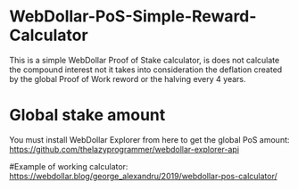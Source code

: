 # WebDollar-PoS-Simple-Reward-Calculator
This is a simple WebDollar Proof of Stake calculator, is does not calculate the compound interest not it takes into consideration the deflation created by the global Proof of Work reword or the halving every 4 years.

# Global stake amount
You must install WebDollar Explorer from here to get the global PoS amount:
https://github.com/thelazyprogrammer/webdollar-explorer-api

#Example of working calculator:
https://webdollar.blog/george_alexandru/2019/webdollar-pos-calculator/
